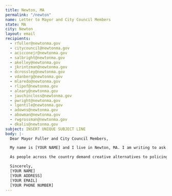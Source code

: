 ```yaml
---
title: Newton, MA
permalink: "/newton"
name: Letter to Mayor and City Council Members
state: MA
city: Newton
layout: email
recipients:
  - rfuller@newtonma.gov
  - citycouncil@newtonma.gov
  - acicconejr@newtonma.gov
  - salbright@newtonma.gov
  - akelley@newtonma.gov
  - jkrintzman@newtonma.gov
  - dcrossley@newtonma.gov
  - vdanberg@newtonma.gov
  - mlaredo@newtonma.gov
  - rlipof@newtonma.gov
  - aleary@newtonma.gov
  - jauchincloss@newtonma.gov
  - pwright@newtonma.gov
  - lgentile@newtonma.gov
  - adowns@newtonma.gov
  - abowman@newtonma.gov
  - rwgrossman@newtonma.gov
  - dkalis@newtonma.gov
subject: INSERT UNIQUE SUBJECT LINE
body: |-
  Dear Mayor Fuller and City Council Members,

  My name is [YOUR NAME] and I live in Newton, MA. I am writing to ask that you use your power to reject the proposed increase of $147k to the Newton Police Department’s FY21 budget. With a multi-billion dollar drop in revenue due to the many complications of COVID-19 and other departments losing money, an increase for the NPD budget does not make sense or benefit our city. This money should instead go toward the Library, Health & Human Services, Senior Services, Affordable Housing, Youth Services, treatment and healing for physical and mental health issues, accessible green energy jobs, or other community-building programs that benefit communities of color and low-income communities.

  As people across the country demand creative alternatives to policing, the last thing Newton needs is new police cruisers. Social service programs are what make our community safe, not more policing that leads to the murder and incarceration of Black people, Indigenous people, and people of color who are already disproportionately affected by the current economic and health crisis and by police brutality. If Newton is truly a town where Black Lives Matter, as was said to protestors at City Hall, then please demonstrate it through our tax dollars.

  Sincerely,
  [YOUR NAME]
  [YOUR ADDRESS]
  [YOUR EMAIL]
  [YOUR PHONE NUMBER]
---
```

